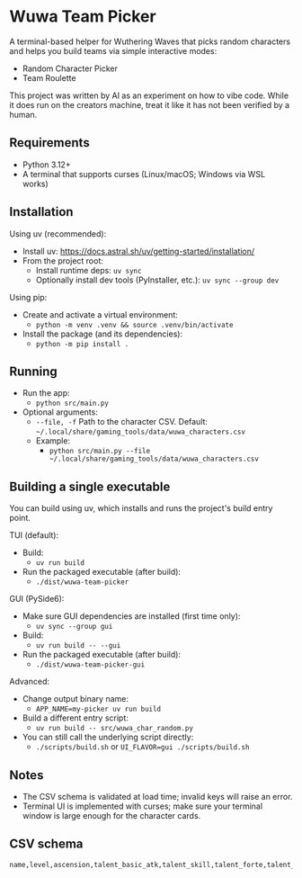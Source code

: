 # Wuwa Team Picker

A terminal-based helper for Wuthering Waves that picks random characters and helps you build teams via simple interactive modes:
- Random Character Picker
- Team Roulette

This project was written by AI as an experiment on how to vibe code. While it does run on the creators machine, treat it like it has not been verified by a human.

## Requirements

- Python 3.12+
- A terminal that supports curses (Linux/macOS; Windows via WSL works)

## Installation

Using uv (recommended):
- Install uv: https://docs.astral.sh/uv/getting-started/installation/
- From the project root:
  - Install runtime deps: `uv sync`
  - Optionally install dev tools (PyInstaller, etc.): `uv sync --group dev`

Using pip:
- Create and activate a virtual environment:
  - `python -m venv .venv && source .venv/bin/activate`
- Install the package (and its dependencies):
  - `python -m pip install .`

## Running

- Run the app:
  - `python src/main.py`
- Optional arguments:
  - `--file, -f` Path to the character CSV. Default: `~/.local/share/gaming_tools/data/wuwa_characters.csv`
  - Example:
    - `python src/main.py --file ~/.local/share/gaming_tools/data/wuwa_characters.csv`

## Building a single executable

You can build using uv, which installs and runs the project's build entry point.

TUI (default):
- Build:
  - `uv run build`
- Run the packaged executable (after build):
  - `./dist/wuwa-team-picker`

GUI (PySide6):
- Make sure GUI dependencies are installed (first time only):
  - `uv sync --group gui`
- Build:
  - `uv run build -- --gui`
- Run the packaged executable (after build):
  - `./dist/wuwa-team-picker-gui`

Advanced:
- Change output binary name:
  - `APP_NAME=my-picker uv run build`
- Build a different entry script:
  - `uv run build -- src/wuwa_char_random.py`
- You can still call the underlying script directly:
  - `./scripts/build.sh` or `UI_FLAVOR=gui ./scripts/build.sh`

## Notes

- The CSV schema is validated at load time; invalid keys will raise an error.
- Terminal UI is implemented with curses; make sure your terminal window is large enough for the character cards.

## CSV schema

```csv
name,level,ascension,talent_basic_atk,talent_skill,talent_forte,talent_liberation,talent_intro,sequence,element,quality
```
